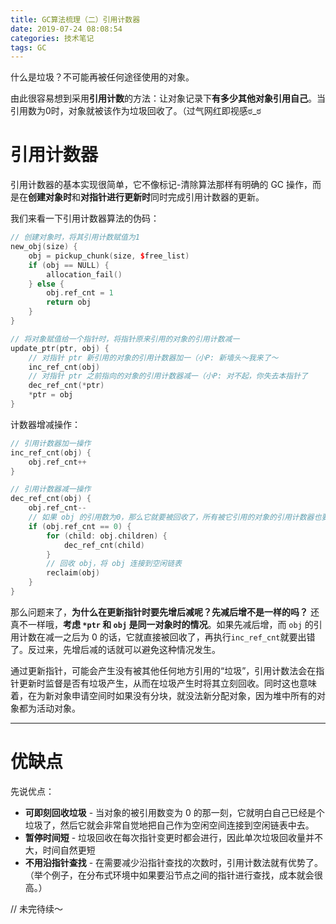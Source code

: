 ```yaml
---
title: GC算法梳理（二）引用计数器
date: 2019-07-24 08:08:54
categories: 技术笔记
tags: GC
---
```


什么是垃圾？不可能再被任何途径使用的对象。

由此很容易想到采用**引用计数**的方法：让对象记录下**有多少其他对象引用自己**。当引用数为0时，对象就被该作为垃圾回收了。（过气网红即视感ಠ_ಠ
<!--more-->

# 引用计数器
引用计数器的基本实现很简单，它不像标记-清除算法那样有明确的 GC 操作，而是在**创建对象时**和**对指针进行更新时**同时完成引用计数器的更新。

我们来看一下引用计数器算法的伪码：
```c++
// 创建对象时，将其引用计数赋值为1
new_obj(size) {
    obj = pickup_chunk(size, $free_list)
    if (obj == NULL) {
        allocation_fail()
    } else {
        obj.ref_cnt = 1
        return obj
    }
}

// 将对象赋值给一个指针时，将指针原来引用的对象的引用计数减一
update_ptr(ptr, obj) {
    // 对指针 ptr 新引用的对象的引用计数器加一（小P: 新墙头～我来了～
    inc_ref_cnt(obj)
    // 对指针 ptr 之前指向的对象的引用计数器减一（小P: 对不起，你失去本指针了
    dec_ref_cnt(*ptr)
    *ptr = obj
}
```

计数器增减操作：
```c++
// 引用计数器加一操作
inc_ref_cnt(obj) {
    obj.ref_cnt++
}

// 引用计数器减一操作
dec_ref_cnt(obj) {
    obj.ref_cnt--
    // 如果 obj 的引用数为0，那么它就要被回收了，所有被它引用的对象的引用计数器也要递减
    if (obj.ref_cnt == 0) {
        for (child: obj.children) {
            dec_ref_cnt(child)
        }
        // 回收 obj，将 obj 连接到空闲链表
        reclaim(obj)
    }
}
```

那么问题来了，**为什么在更新指针时要先增后减呢？先减后增不是一样的吗？**
还真不一样哦，**考虑 `*ptr` 和 `obj` 是同一对象时的情况**。如果先减后增，而 `obj` 的引用计数在减一之后为 0 的话，它就直接被回收了，再执行`inc_ref_cnt`就要出错了。反过来，先增后减的话就可以避免这种情况发生。

通过更新指针，可能会产生没有被其他任何地方引用的“垃圾”，引用计数法会在指针更新时监督是否有垃圾产生，从而在垃圾产生时将其立刻回收。同时这也意味着，在为新对象申请空间时如果没有分块，就没法新分配对象，因为堆中所有的对象都为活动对象。

---
# 优缺点

先说优点：
* **可即刻回收垃圾** - 当对象的被引用数变为 0 的那一刻，它就明白自己已经是个垃圾了，然后它就会非常自觉地把自己作为空闲空间连接到空闲链表中去。
* **暂停时间短** - 垃圾回收在每次指针变更时都会进行，因此单次垃圾回收量并不大，时间自然更短
* **不用沿指针查找** - 在需要减少沿指针查找的次数时，引用计数法就有优势了。（举个例子，在分布式环境中如果要沿节点之间的指针进行查找，成本就会很高。）

// 未完待续～







